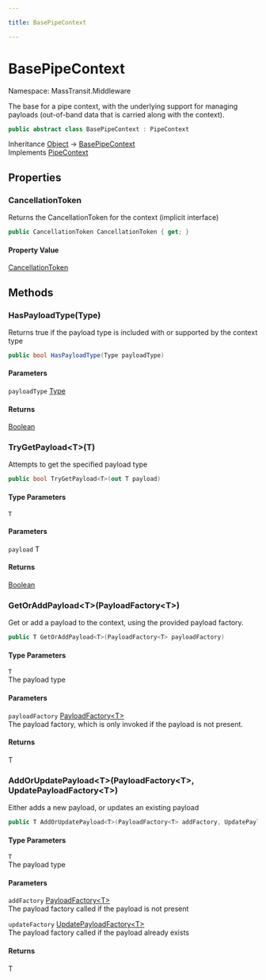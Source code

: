 ```yaml
---

title: BasePipeContext

---
```


# BasePipeContext

Namespace: MassTransit.Middleware

The base for a pipe context, with the underlying support for managing payloads (out-of-band data
 that is carried along with the context).

```csharp
public abstract class BasePipeContext : PipeContext
```

Inheritance [Object](https://learn.microsoft.com/en-us/dotnet/api/system.object) → [BasePipeContext](../masstransit-middleware/basepipecontext)<br/>
Implements [PipeContext](../masstransit/pipecontext)

## Properties

### **CancellationToken**

Returns the CancellationToken for the context (implicit interface)

```csharp
public CancellationToken CancellationToken { get; }
```

#### Property Value

[CancellationToken](https://learn.microsoft.com/en-us/dotnet/api/system.threading.cancellationtoken)<br/>

## Methods

### **HasPayloadType(Type)**

Returns true if the payload type is included with or supported by the context type

```csharp
public bool HasPayloadType(Type payloadType)
```

#### Parameters

`payloadType` [Type](https://learn.microsoft.com/en-us/dotnet/api/system.type)<br/>

#### Returns

[Boolean](https://learn.microsoft.com/en-us/dotnet/api/system.boolean)<br/>

### **TryGetPayload\<T\>(T)**

Attempts to get the specified payload type

```csharp
public bool TryGetPayload<T>(out T payload)
```

#### Type Parameters

`T`<br/>

#### Parameters

`payload` T<br/>

#### Returns

[Boolean](https://learn.microsoft.com/en-us/dotnet/api/system.boolean)<br/>

### **GetOrAddPayload\<T\>(PayloadFactory\<T\>)**

Get or add a payload to the context, using the provided payload factory.

```csharp
public T GetOrAddPayload<T>(PayloadFactory<T> payloadFactory)
```

#### Type Parameters

`T`<br/>
The payload type

#### Parameters

`payloadFactory` [PayloadFactory\<T\>](../masstransit/payloadfactory-1)<br/>
The payload factory, which is only invoked if the payload is not present.

#### Returns

T<br/>

### **AddOrUpdatePayload\<T\>(PayloadFactory\<T\>, UpdatePayloadFactory\<T\>)**

Either adds a new payload, or updates an existing payload

```csharp
public T AddOrUpdatePayload<T>(PayloadFactory<T> addFactory, UpdatePayloadFactory<T> updateFactory)
```

#### Type Parameters

`T`<br/>
The payload type

#### Parameters

`addFactory` [PayloadFactory\<T\>](../masstransit/payloadfactory-1)<br/>
The payload factory called if the payload is not present

`updateFactory` [UpdatePayloadFactory\<T\>](../masstransit/updatepayloadfactory-1)<br/>
The payload factory called if the payload already exists

#### Returns

T<br/>
